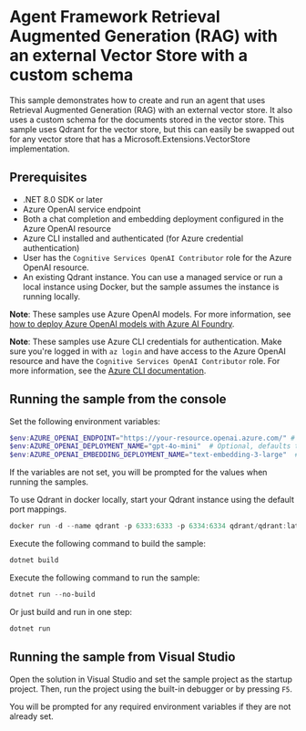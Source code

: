 # Agent Framework Retrieval Augmented Generation (RAG) with an external Vector Store with a custom schema

This sample demonstrates how to create and run an agent that uses Retrieval Augmented Generation (RAG) with an external vector store.
It also uses a custom schema for the documents stored in the vector store.
This sample uses Qdrant for the vector store, but this can easily be swapped out for any vector store that has a Microsoft.Extensions.VectorStore implementation.

## Prerequisites

- .NET 8.0 SDK or later
- Azure OpenAI service endpoint
- Both a chat completion and embedding deployment configured in the Azure OpenAI resource
- Azure CLI installed and authenticated (for Azure credential authentication)
- User has the `Cognitive Services OpenAI Contributor` role for the Azure OpenAI resource.
- An existing Qdrant instance. You can use a managed service or run a local instance using Docker, but the sample assumes the instance is running locally.

**Note**: These samples use Azure OpenAI models. For more information, see [how to deploy Azure OpenAI models with Azure AI Foundry](https://learn.microsoft.com/en-us/azure/ai-foundry/how-to/deploy-models-openai).

**Note**: These samples use Azure CLI credentials for authentication. Make sure you're logged in with `az login` and have access to the Azure OpenAI resource and have the `Cognitive Services OpenAI Contributor` role. For more information, see the [Azure CLI documentation](https://learn.microsoft.com/cli/azure/authenticate-azure-cli-interactively).

## Running the sample from the console

Set the following environment variables:

```powershell
$env:AZURE_OPENAI_ENDPOINT="https://your-resource.openai.azure.com/" # Replace with your Azure OpenAI resource endpoint
$env:AZURE_OPENAI_DEPLOYMENT_NAME="gpt-4o-mini"  # Optional, defaults to gpt-4o-mini
$env:AZURE_OPENAI_EMBEDDING_DEPLOYMENT_NAME="text-embedding-3-large"  # Optional, defaults to text-embedding-3-large
```

If the variables are not set, you will be prompted for the values when running the samples.

To use Qdrant in docker locally, start your Qdrant instance using the default port mappings.

```powershell
docker run -d --name qdrant -p 6333:6333 -p 6334:6334 qdrant/qdrant:latest
```

Execute the following command to build the sample:

```powershell
dotnet build
```

Execute the following command to run the sample:

```powershell
dotnet run --no-build
```

Or just build and run in one step:

```powershell
dotnet run
```

## Running the sample from Visual Studio

Open the solution in Visual Studio and set the sample project as the startup project. Then, run the project using the built-in debugger or by pressing `F5`.

You will be prompted for any required environment variables if they are not already set.

